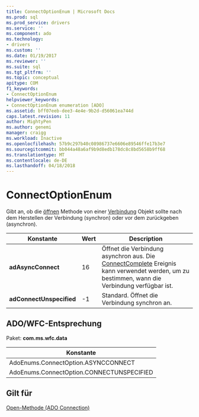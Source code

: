 ```yaml
---
title: ConnectOptionEnum | Microsoft Docs
ms.prod: sql
ms.prod_service: drivers
ms.service: ''
ms.component: ado
ms.technology:
- drivers
ms.custom: ''
ms.date: 01/19/2017
ms.reviewer: ''
ms.suite: sql
ms.tgt_pltfrm: ''
ms.topic: conceptual
apitype: COM
f1_keywords:
- ConnectOptionEnum
helpviewer_keywords:
- ConnectOptionEnum enumeration [ADO]
ms.assetid: bff07eeb-dee3-4e4e-9b2d-d56061ea744d
caps.latest.revision: 11
author: MightyPen
ms.author: genemi
manager: craigg
ms.workload: Inactive
ms.openlocfilehash: 57b9c297b40c08986737e6606e89546ffe17b3e7
ms.sourcegitcommit: bb044a48a6af9b9d8edb178dc8c8bd5658b9ff68
ms.translationtype: MT
ms.contentlocale: de-DE
ms.lasthandoff: 04/18/2018
---
```

# <a name="connectoptionenum"></a>ConnectOptionEnum
Gibt an, ob die [öffnen](../../../ado/reference/ado-api/open-method-ado-connection.md) Methode von einer [Verbindung](../../../ado/reference/ado-api/connection-object-ado.md) Objekt sollte nach dem Herstellen der Verbindung (synchron) oder vor dem zurückgeben (asynchron).  
  
|Konstante|Wert|Description|  
|--------------|-----------|-----------------|  
|**adAsyncConnect**|16|Öffnet die Verbindung asynchron aus. Die [ConnectComplete](../../../ado/reference/ado-api/connectcomplete-and-disconnect-events-ado.md) Ereignis kann verwendet werden, um zu bestimmen, wann die Verbindung verfügbar ist.|  
|**adConnectUnspecified**|-1|Standard. Öffnet die Verbindung synchron an.|  
  
## <a name="adowfc-equivalent"></a>ADO/WFC-Entsprechung  
 Paket: **com.ms.wfc.data**  
  
|Konstante|  
|--------------|  
|AdoEnums.ConnectOption.ASYNCCONNECT|  
|AdoEnums.ConnectOption.CONNECTUNSPECIFIED|  
  
## <a name="applies-to"></a>Gilt für  
 [Open-Methode (ADO Connection)](../../../ado/reference/ado-api/open-method-ado-connection.md)
